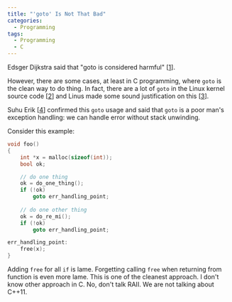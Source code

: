 ```yaml
---
title: "'goto' Is Not That Bad"
categories:
  - Programming
tags:
  - Programming
  - C
---
```


Edsger Dijkstra said that "goto is considered harmful" [[1](https://en.wikipedia.org/wiki/Considered_harmful)].

However, there are some cases, at least in C programming, where `goto` is the clean way to do thing. In fact, there are a lot of `goto` in the Linux kernel source code [[2](https://github.com/torvalds/linux/search?q=goto&unscoped_q=goto)] and Linus made some sound justification on this [[3](https://koblents.com/Ches/Links/Month-Mar-2013/20-Using-Goto-in-Linux-Kernel-Code/)].

Suhu Erik [[4](https://edom.github.io/)] confirmed this `goto` usage and said that `goto` is a poor man's exception handling: we can handle error without stack unwinding.

Consider this example:

```c
void foo()
{
    int *x = malloc(sizeof(int));
    bool ok;

    // do one thing
    ok = do_one_thing();
    if (!ok)
        goto err_handling_point;
    
    // do one other thing
    ok = do_re_mi();
    if (!ok)
        goto err_handling_point;

err_handling_point:
    free(x);
}
```

Adding `free` for all `if` is lame. Forgetting calling `free` when returning from function is even more lame. This is one of the cleanest approach. I don't know other approach in C. No, don't talk RAII. We are not talking about C++11.